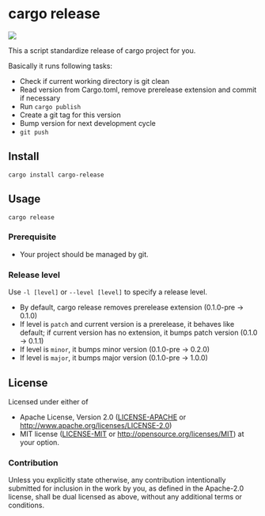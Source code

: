 # cargo release

[![](http://meritbadge.herokuapp.com/cargo-release)](https://crates.io/crates/cargo-release)

This a script standardize release of cargo project for you.

Basically it runs following tasks:

* Check if current working directory is git clean
* Read version from Cargo.toml, remove prerelease extension and commit if necessary
* Run `cargo publish`
* Create a git tag for this version
* Bump version for next development cycle
* `git push`

## Install

`cargo install cargo-release`

## Usage

`cargo release`

### Prerequisite

* Your project should be managed by git.

### Release level

Use `-l [level]` or `--level [level]` to specify a release level.

* By default, cargo release removes prerelease extension (0.1.0-pre -> 0.1.0)
* If level is `patch` and current version is a prerelease, it behaves like default; if current version has no extension, it bumps patch version (0.1.0 -> 0.1.1)
* If level is `minor`, it bumps minor version (0.1.0-pre -> 0.2.0)
* If level is `major`, it bumps major version (0.1.0-pre -> 1.0.0)

## License

Licensed under either of

 * Apache License, Version 2.0 ([LICENSE-APACHE](LICENSE-APACHE) or http://www.apache.org/licenses/LICENSE-2.0)
 * MIT license ([LICENSE-MIT](LICENSE-MIT) or http://opensource.org/licenses/MIT)
at your option.

### Contribution

Unless you explicitly state otherwise, any contribution intentionally
submitted for inclusion in the work by you, as defined in the
Apache-2.0 license, shall be dual licensed as above, without any
additional terms or conditions.
